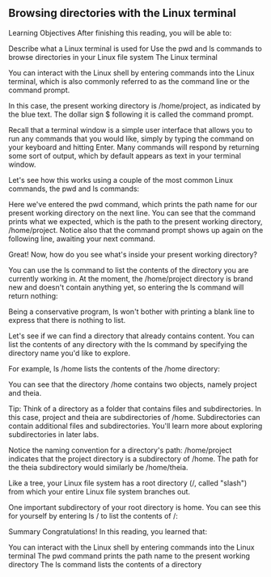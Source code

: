 ## Browsing directories with the Linux terminal
Learning Objectives
After finishing this reading, you will be able to:

Describe what a Linux terminal is used for
Use the pwd and ls commands to browse directories in your Linux file system
The Linux terminal

You can interact with the Linux shell by entering commands into the Linux terminal, which is also commonly referred to as the command line or the command prompt.

In this case, the present working directory is /home/project, as indicated by the blue text. The dollar sign $ following it is called the command prompt.

Recall that a terminal window is a simple user interface that allows you to run any commands that you would like, simply by typing the command on your keyboard and hitting Enter. Many commands will respond by returning some sort of output, which by default appears as text in your terminal window.

Let's see how this works using a couple of the most common Linux commands, the pwd and ls commands:



Here we've entered the pwd command, which prints the path name for our present working directory on the next line. You can see that the command prints what we expected, which is the path to the present working directory, /home/project. Notice also that the command prompt shows up again on the following line, awaiting your next command.

Great! Now, how do you see what's inside your present working directory?

You can use the ls command to list the contents of the directory you are currently working in. At the moment, the /home/project directory is brand new and doesn't contain anything yet, so entering the ls command will return nothing:



Being a conservative program, ls won't bother with printing a blank line to express that there is nothing to list.

Let's see if we can find a directory that already contains content. You can list the contents of any directory with the ls command by specifying the directory name you'd like to explore.

For example, ls /home lists the contents of the /home directory:



You can see that the directory /home contains two objects, namely project and theia.

Tip: Think of a directory as a folder that contains files and subdirectories. In this case, project and theia are subdirectories of /home. Subdirectories can contain additional files and subdirectories. You'll learn more about exploring subdirectories in later labs.

Notice the naming convention for a directory's path: /home/project indicates that the project directory is a subdirectory of /home. The path for the theia subdirectory would similarly be /home/theia.

Like a tree, your Linux file system has a root directory (/, called "slash") from which your entire Linux file system branches out.

One important subdirectory of your root directory is home. You can see this for yourself by entering ls / to list the contents of /:



Summary
Congratulations! In this reading, you learned that:

You can interact with the Linux shell by entering commands into the Linux terminal
The pwd command prints the path name to the present working directory
The ls command lists the contents of a directory
